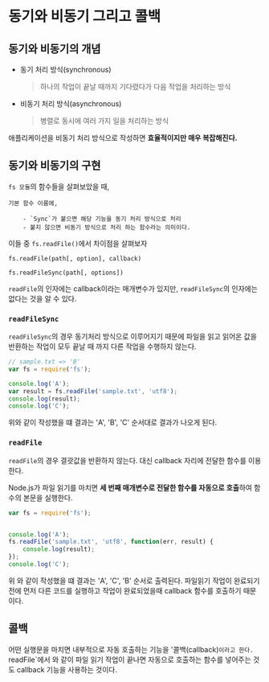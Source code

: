 # 동기와 비동기 그리고 콜백

## 동기와 비동기의 개념

- 동기 처리 방식(synchronous)
    > 하나의 작업이 끝날 때까지 기다렸다가 다음 작업을 처리하는 방식
- 비동기 처리 방식(asynchronous)
    > 병렬로 동시에 여러 가지 일을 처리하는 방식

애플리케이션을 비동기 처리 방식으로 작성하면 **효율적이지만 매우 복잡해진다.**

## 동기와 비동기의 구현

`fs 모듈`의 함수들을 살펴보았을 때,
    
    기본 함수 이름에,

        - `Sync`가 붙으면 해당 기능을 동기 처리 방식으로 처리
        - 붙지 않으면 비동기 방식으로 처리 하는 함수라는 의미이다.

이들 중 `fs.readFile()`에서 차이점을 살펴보자

```
fs.readFile(path[, option], callback)
```

```
fs.readFileSync(path[, options])
```

`readFile`의 인자에는 callback이라는 매개변수가 있지만, `readFileSync`의 인자에는 없다는 것을 알 수 있다.

### `readFileSync`

`readFileSync`의 경우 동기처리 방식으로 이루어지기 때문에 파일을 읽고 읽어온 값을 반환하는 작업이 모두 끝날 때 까지 다른 작업을 수행하지 않는다.

```javascript
// sample.txt => 'B'
var fs = require('fs');

console.log('A');
var result = fs.readFile('sample.txt', 'utf8');
console.log(result);
console.log('C');
```

위와 같이 작성했을 떄 결과는 'A', 'B', 'C' 순서대로 결과가 나오게 된다.

### `readFile`

`readFile`의 경우 결괏값을 반환하지 않는다. 대신 callback 자리에 전달한 함수를 이용한다.

Node.js가 파일 읽기를 마치면 **세 번째 매개변수로 전달한 함수를 자동으로 호출**하여 함수의 본문을 실행한다.

```javascript
var fs = require('fs');


console.log('A');
fs.readFile('sample.txt', 'utf8', function(err, result) {
    console.log(result);
});
console.log('C');
```

위 와 같이 작성했을 떄 결과는 'A', 'C', 'B' 순서로 출력된다. 파일읽기 작업이 완료되기 전에 먼저 다른 코드를 실행하고 작업이 완료되었을때 callback 함수를 호출하기 때문이다.

## 콜백

어떤 실행문을 마치면 내부적으로 자동 호출하는 기능을 '콜백(callback)`이라고 한다.
`readFile`에서 와 같이 파일 읽기 작업이 끝나면 자동으로 호출하는 함수를 넣어주는 것도 callback 기능을 사용하는 것이다.